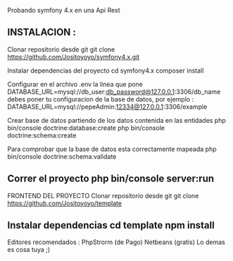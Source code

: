 Probando symfony 4.x en una Api Rest

INSTALACION :
-------------------------------------------------------------------------
Clonar repositorio desde git
	git clone https://github.com/Jositoyoyo/symfony4.x.git

Instalar dependencias del proyecto
	cd symfony4.x
	composer install

Configurar en el archivo .env la linea que pone
	 DATABASE_URL=mysql://db_user:db_password@127.0.0.1:3306/db_name
	 debes poner tu configuracion de la base de datos, por ejemplo :
	 DATABASE_URL=mysql://pepeAdmin:12334@127.0.0.1:3306/example

Crear base de datos partiendo de los datos contenida en las entidades
	php bin/console doctrine:database:create
	php bin/console doctrine:schema:create 

Para comprobar que la base de datos esta correctamente mapeada
	php bin/console doctrine:schema:validate

Correr el proyecto
	php bin/console server:run
---------------------------------------------------------------------------
FRONTEND DEL PROYECTO
Clonar repositorio desde git
	git clone https://github.com/Jositoyoyo/template

Instalar dependencias
	cd template
	npm install
---------------------------------------------------------------------------
Editores recomendados :
	PhpStrorm (de Pago)
	Netbeans (gratis)
Lo demas es cosa tuya ;)
